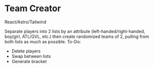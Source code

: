 # Team Creator
React/Astro/Tailwind

Separate players into 2 lists by an attribute (left-handed/right-handed, boy/girl, ATL/GVL, etc.) then create randomized teams of 2, pulling from both lists as much as possible.
To-Do:
- Delete players
- Swap between lists
- Generate bracket
